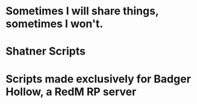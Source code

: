 # Sometimes I will share things, sometimes I won't. 

# Shatner Scripts
# Scripts made exclusively for Badger Hollow, a RedM RP server
